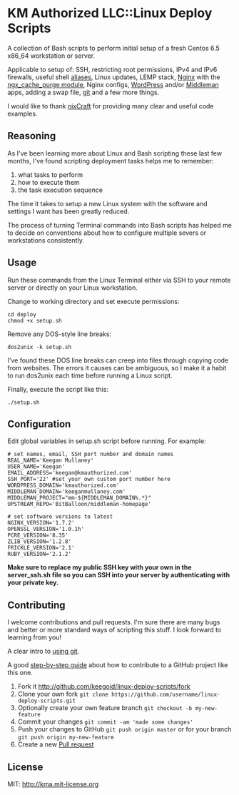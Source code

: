 # KM Authorized LLC::Linux Deploy Scripts

A collection of Bash scripts to perform initial setup of a fresh Centos 6.5 x86_64 workstation or server.

Applicable to setup of: SSH, restricting root permissions, IPv4 and IPv6 firewalls, useful shell [aliases][1], Linux updates, LEMP stack, [Nginx][2] with the [ngx_cache_purge module][3], Nginx configs, [WordPress][4] and/or [Middleman][5] apps, adding a swap file, [git][6] and a few more things.

I would like to thank [nixCraft][7] for providing many clear and useful code examples.

## Reasoning

As I've been learning more about Linux and Bash scripting these last few months, I've found scripting deployment tasks helps me to remember:
1. what tasks to perform
1. how to execute them
1. the task execution sequence

The time it takes to setup a new Linux system with the software and settings I want has been greatly reduced. 

The process of turning Terminal commands into Bash scripts has helped me to decide on conventions about how to configure multiple severs or workstations consistently.

## Usage

Run these commands from the Linux Terminal either via SSH to your remote server or directly on your Linux workstation.

Change to working directory and set execute permissions:
```Shell
cd deploy
chmod +x setup.sh
```

Remove any DOS-style line breaks:
```Shell
dos2unix -k setup.sh
```

I've found these DOS line breaks can creep into files through copying code from websites. The errors it causes can be ambiguous, so I make it a habit to run dos2unix each time before running a Linux script.

Finally, execute the script like this:
```Shell
./setup.sh
```

## Configuration

Edit global variables in setup.sh script before running. For example:

```Shell 
# set names, email, SSH port number and domain names
REAL_NAME='Keegan Mullaney'
USER_NAME='Keegan'
EMAIL_ADDRESS='keegan@kmauthorized.com'
SSH_PORT='22' #set your own custom port number here
WORDPRESS_DOMAIN='kmauthorized.com'
MIDDLEMAN_DOMAIN='keeganmullaney.com'
MIDDLEMAN_PROJECT="mm-${MIDDLEMAN_DOMAIN%.*}"
UPSTREAM_REPO='BitBalloon/middleman-homepage'

# set software versions to latest
NGINX_VERSION='1.7.2'
OPENSSL_VERSION='1.0.1h'
PCRE_VERSION='8.35'
ZLIB_VERSION='1.2.8'
FRICKLE_VERSION='2.1'
RUBY_VERSION='2.1.2'
```

**Make sure to replace my public SSH key with your own in the server_ssh.sh file so you can SSH into your server by authenticating with your private key.**

## Contributing

I welcome contributions and pull requests. I'm sure there are many bugs and better or more standard ways of scripting this stuff. I look forward to learning from you!

A clear intro to [using git][8].

A good [step-by-step guide][9] about how to contribute to a GitHub project like this one.

1. Fork it http://github.com/keegoid/linux-deploy-scripts/fork
1. Clone your own fork `git clone https://github.com/username/linux-deploy-scripts.git`
1. Optionally create your own feature branch `git checkout -b my-new-feature`
1. Commit your changes `git commit -am 'made some changes'`
1. Push your changes to GitHub `git push origin master` or for your branch `git push origin my-new-feature`
1. Create a new [Pull request][10]

## License

MIT: http://kma.mit-license.org


[1]: http://www.cyberciti.biz/tips/bash-aliases-mac-centos-linux-unix.html
[2]: http://nginx.org/
[3]: http://labs.frickle.com/nginx_ngx_cache_purge/
[4]: http://wordpress.org/
[5]: http://middlemanapp.com/
[6]: http://git-scm.com/
[7]: http://www.cyberciti.biz/faq
[8]: https://www.atlassian.com/git/tutorial/git-basics#!overview
[9]: https://help.github.com/articles/fork-a-repo
[10]: https://help.github.com/articles/using-pull-requests